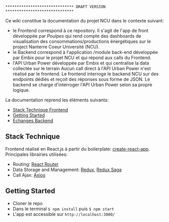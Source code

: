 ```
****************************** DRAFT VERSION ******************************
```


Ce wiki constitue la documentation du projet NCU dans le contexte suivant:
- le Frontend correspond à ce repository. Il s'agit de l'app de front développée par _Poulpes_ qui rend compte des dashboards de visualisation des consommations/productions énergétiques sur le project Nanterre Coeur Université (NCU).
- le Backend correspond à l'application /module back-end développée par Embix pour le projet NCU et qui répond aux calls du Frontend.
- l'API Urban Power développée par Embix et qui centralise la data collectée sur le terrain
Aucun call direct à l'API Urban Power n'est réalisé par le frontend. Le frontend interroge le backend NCU sur des endpoints dédiés et reçoit des réponses sous forme de JSON. Le backend se charge d'interroger l'API Urban Power selon sa propre logique.

La documentation reprend les éléments suivants:
- [Stack Technique Frontend  ](#stack-technique)
- [Getting Started](#getting-started)
- [Echanges Backend](Backend)


## Stack Technique
Frontend réalisé en React.js à partir du boilerplate: [create-react-app](https://github.com/facebook/create-react-app). Principales librairies utilisées:
- Routing: [React Router](https://github.com/ReactTraining/react-router)
- Data Storage and Management: [Redux](https://github.com/reactjs/redux), [Redux Saga](https://github.com/redux-saga/redux-saga)
- Call Ajax: [Axios](https://github.com/axios/axios)

## Getting Started
- Cloner le repo
- Dans le terminal `$ npm install` puis `$ npm start`
- L'app est accessible sur `http://localhost:3000/`